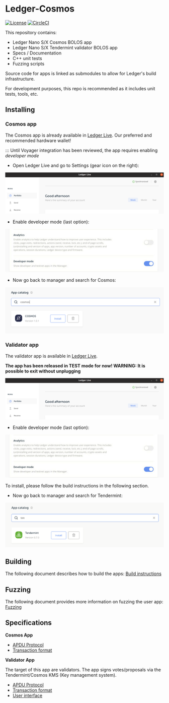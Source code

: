 # Ledger-Cosmos
[![License](https://img.shields.io/badge/License-Apache%202.0-blue.svg)](https://opensource.org/licenses/Apache-2.0)
[![CircleCI](https://circleci.com/gh/cosmos/ledger-cosmos/tree/master.svg?style=shield)](https://circleci.com/gh/cosmos/ledger-cosmos/tree/master)

This repository contains:

  - Ledger Nano S/X Cosmos BOLOS app
  - Ledger Nano S/X Tendermint validator BOLOS app
  - Specs / Documentation 
  - C++ unit tests
  - Fuzzing scripts

Source code for apps is linked as submodules to allow for Ledger's build infrastructure.

For development purposes, this repo is recommended as it includes unit tests, tools, etc.  

## Installing

### Cosmos app

The Cosmos app is already available in [Ledger Live](https://www.ledger.com/pages/ledger-live). Our preferred and recommended hardware wallet!

::: Until Voyager integration has been reviewed, the app requires enabling *developer mode*

- Open Ledger Live and go to Settings (gear icon on the right):

![](docs/img/cosmos_app1.png)

- Enable developer mode (last option):

![](docs/img/cosmos_app2.png)

- Now go back to manager and search for Cosmos:

![](docs/img/cosmos_app3.png)

### Validator app

The validator app is available in [Ledger Live](https://www.ledger.com/pages/ledger-live). 

**The app has been released in TEST mode for now! WARNING: It is possible to exit without unplugging**

![](docs/img/cosmos_app1.png)

  - Enable developer mode (last option):

![](docs/img/cosmos_app2.png)

To install, please follow the build instructions in the following section.

  - Now go back to manager and search for Tendermint:

![](docs/img/tendermint_app.png)

## Building

The following document describes how to build the apps: [Build instructions](docs/BUILD.md)

## Fuzzing

The following document provides more information on fuzzing the user app: [Fuzzing](fuzzing/fuzzing.md)

## Specifications

**Cosmos App**

  - [APDU Protocol](https://github.com/cosmos/ledger-cosmos-app/tree/master/docs/APDUSPEC.md)
  - [Transaction format](https://github.com/cosmos/ledger-cosmos-app/tree/master/docs/TXSPEC.md)

**Validator App**

The target of this app are validators. The app signs votes/proposals via the Tendermint/Cosmos KMS (Key management system).

  - [APDU Protocol](https://github.com/tendermint/ledger-validator-app/blob/master/docs/APDUSPEC.md)
  - [Transaction format](https://github.com/tendermint/ledger-validator-app/blob/master/docs/TXSPEC.md)
  - [User interface](https://github.com/tendermint/ledger-validator-app/blob/master/docs/UISPEC.md)
